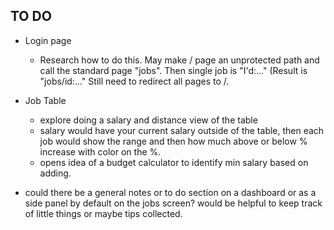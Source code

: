 ## TO DO

- Login page
  - Research how to do this. May make / page an unprotected path and call the standard page "jobs". Then single job is "I'd:..." (Result is "jobs/id:..." Still need to redirect all pages to /.

- Job Table
  - explore doing a salary and distance view of the table
  - salary would have your current salary outside of the table, then each job would show the range and then how much above or below % increase with color on the %.
  - opens idea of a budget calculator to identify min salary based on adding. 

- could there be a general notes or to do section on a dashboard or as a side panel by default on the jobs screen? would be helpful to keep track of little things or maybe tips collected. 